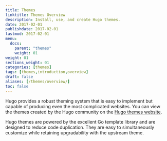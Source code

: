 ```yaml
---
title: Themes
linktitle: Themes Overview
description: Install, use, and create Hugo themes.
date: 2017-02-01
publishdate: 2017-02-01
lastmod: 2017-02-01
menu:
  docs:
    parent: "themes"
    weight: 01
weight: 01
sections_weight: 01
categories: [themes]
tags: [themes,introduction,overview]
draft: false
aliases: [/themes/overview/]
toc: false
---
```


Hugo provides a robust theming system that is easy to implement but capable of producing even the most complicated websites. You can view the themes created by the Hugo community on the [Hugo themes website][hugothemes].

Hugo themes are powered by the excellent Go template library and are designed to reduce code duplication. They are easy to simultaneously customize while retaining upgradability with the upstream theme.

[goprimer]: /templates/introduction/
[hugothemes]: http://themes.gohugo.io/
